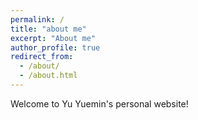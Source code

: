 ```yaml
---
permalink: /
title: "about me"
excerpt: "About me"
author_profile: true
redirect_from: 
  - /about/
  - /about.html
---
```


Welcome to Yu Yuemin's personal website!
